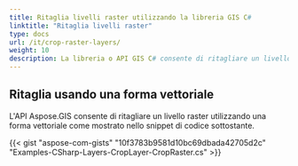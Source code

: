 ```yaml
---
title: Ritaglia livelli raster utilizzando la libreria GIS C#
linktitle: "Ritaglia livelli raster"
type: docs
url: /it/crop-raster-layers/
weight: 10
description: La libreria o API GIS C# consente di ritagliare un livello raster utilizzando una forma vettoriale come mostrato nello snippet di codice sottostante.
---
```


## **Ritaglia usando una forma vettoriale**
L'API Aspose.GIS consente di ritagliare un livello raster utilizzando una forma vettoriale come mostrato nello snippet di codice sottostante.

{{< gist "aspose-com-gists" "10f3783b9581d10bc69dbada42705d2c" "Examples-CSharp-Layers-CropLayer-CropRaster.cs" >}}
